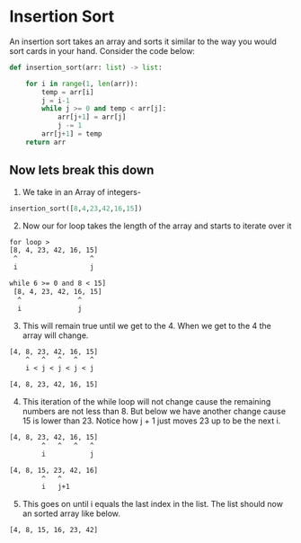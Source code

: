 # Insertion Sort


An insertion sort takes an array and sorts it similar to the way you would sort cards in your hand. Consider the code below:

```py
def insertion_sort(arr: list) -> list:

    for i in range(1, len(arr)):
        temp = arr[i]
        j = i-1
        while j >= 0 and temp < arr[j]:
            arr[j+1] = arr[j]
            j -= 1
        arr[j+1] = temp
    return arr

```

## Now lets break this down

1. We take in an Array of integers-

```py
insertion_sort([8,4,23,42,16,15])

```

2. Now our for loop takes the length of the array and starts to iterate over it

```txt
for loop >
[8, 4, 23, 42, 16, 15]
 ^                  ^
 i                  j

while 6 >= 0 and 8 < 15]
 [8, 4, 23, 42, 16, 15]
  ^              ^
  i              j
```

3. This will remain true until we get to the 4. When we get to the 4 the array will change.

```txt
[4, 8, 23, 42, 16, 15]
    ^   ^   ^   ^   ^
    i < j < j < j < j

[4, 8, 23, 42, 16, 15]
```

4. This iteration of the while loop will not change cause the remaining numbers are not less than 8. But below we have another change cause 15 is lower than 23. Notice how j + 1 just moves 23 up to be the next i.

```txt
[4, 8, 23, 42, 16, 15]
        ^   ^   ^   ^
        i           j

[4, 8, 15, 23, 42, 16]
        ^   ^
        i   j+1

```

5. This goes on until i equals the last index in the list. The list should now an sorted array like below.

```txt
[4, 8, 15, 16, 23, 42]
```

